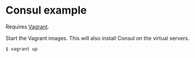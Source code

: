 Consul example
==============

Requires [Vagrant](https://www.vagrantup.com/).

Start the Vagrant images. This will also install Consul on the virtual servers.
```
$ vagrant up
```
